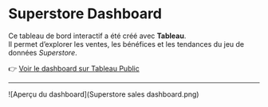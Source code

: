 # Superstore Dashboard

Ce tableau de bord interactif a été créé avec **Tableau**.  
Il permet d’explorer les ventes, les bénéfices et les tendances du jeu de données *Superstore*.

👉 [Voir le dashboard sur Tableau Public](https://public.tableau.com/shared/G4GFNYZ97?:display_count=n&:origin=viz_share_link)

---

![Aperçu du dashboard](Superstore sales dashboard.png)
